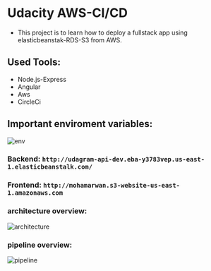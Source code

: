 # Udacity AWS-CI/CD

- This project is to learn how to deploy a fullstack app using elasticbeanstak-RDS-S3 from AWS.

## Used Tools:

- Node.js-Express
- Angular
- Aws
- CircleCi

## Important enviroment variables:

![env]("https://github.com/mohammed-hossam/deploy-project/blob/main/documentation/env.PNG")

### Backend: `http://udagram-api-dev.eba-y3783vep.us-east-1.elasticbeanstalk.com/`

### Frontend: `http://mohamarwan.s3-website-us-east-1.amazonaws.com`

### architecture overview:

![architecture](https://github.com/mohammed-hossam/deploy-project/blob/main/documentation/aws.PNG")

### pipeline overview:

![pipeline]("https://github.com/mohammed-hossam/deploy-project/blob/main/documentation/pipeline.PNG")
